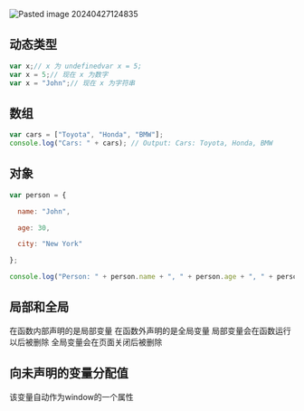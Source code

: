 ![Pasted image 20240427124835](https://obsidian-1326430649.cos.ap-chongqing.myqcloud.com/pic/202405080031061.png)
## 动态类型
```js
var x;// x 为 undefinedvar x = 5;           
var x = 5;// 现在 x 为数字
var x = "John";// 现在 x 为字符串
```
## 数组
```js
var cars = ["Toyota", "Honda", "BMW"];
console.log("Cars: " + cars); // Output: Cars: Toyota, Honda, BMW
```
## 对象
```js
var person = {

  name: "John",

  age: 30,

  city: "New York"

};

console.log("Person: " + person.name + ", " + person.age + ", " + person.city); // Output: Person: John, 30, New York
```
## 局部和全局
在函数内部声明的是局部变量
在函数外声明的是全局变量
局部变量会在函数运行以后被删除
全局变量会在页面关闭后被删除
## 向未声明的变量分配值
该变量自动作为window的一个属性
